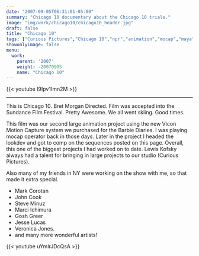 ```yaml
---
date: "2007-09-05T06:31:01-05:00"
summary: "Chicago 10 documentary about the Chicago 10 trials."
image: "img/work/chicago10/chicago10_header.jpg"
draft: false
title: "Chicago 10"
tags: ["Curious Pictures","Chicago 10","npr","animation","mocap","maya","aftereffects"]
showonlyimage: false
menu:
  work:
    parent: '2007'
    weight: -20070905
    name: "Chicago 10"
---
```


{{< youtube l9Ipv1Imn2M >}}

---


This is Chicago 10. Bret Morgan Directed.
Film was accepted into the Sundance Film Festival. Pretty Awesome. We all went skiing. Good times.

This film was our second large animation project using the new Vicon Motion Capture system we purchased for the Barbie Diaries. I was playing mocap operator back in those days. Later in the project I headed the lookdev and got to comp on the sequences posted on this page.
Overall, this one of the biggest projects I had worked on to date. Lewis Kofsky always had a talent for bringing in large projects to our studio (Curious Pictures).

Also many of my friends in NY were working on the show with me, so that made it extra special.
- Mark Corotan
- John Cook
- Steve Minuz
- Marci Ichimura
- Gosh Greer
- Jesse Lucas
- Veronica Jones.
- and many more wonderful artists!


{{< youtube uYmlrJDcQsA >}}
